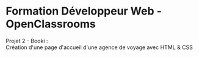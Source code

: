 # Formation Développeur Web - OpenClassrooms
Projet 2 - Booki :  
Création d'une page d'accueil d'une agence de voyage avec HTML & CSS 